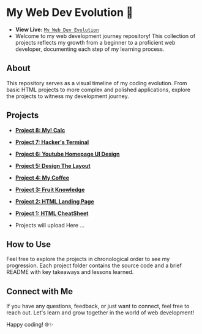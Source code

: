 # My Web Dev Evolution 🚀
- **View Live:** [`My Web Dev Evolution`](https://rahulp-here.github.io/my-web-dev-evolution.github.io/)
- Welcome to my web development journey repository! This collection of projects reflects my growth from a beginner to a proficient web developer, documenting each step of my learning process.

## About

This repository serves as a visual timeline of my coding evolution. From basic HTML projects to more complex and polished applications, explore the projects to witness my development journey.

## Projects

- **[Project 8: My! Calc](./Project-8/)**
- **[Project 7: Hacker's Terminal](./Project-7/)**
- **[Project 6: Youtube Homepage UI Design](./Project-6/)**
- **[Project 5: Design The Layout](./Project-5/)**
- **[Project 4: My Coffee](./Project-4/)**
- **[Project 3: Fruit Knowledge](./Project-3/)**
- **[Project 2: HTML Landing Page](./Project-2/)**
- **[Project 1: HTML CheatSheet](./Project-1/)**

- Projects will upload Here ...

## How to Use

Feel free to explore the projects in chronological order to see my progression. Each project folder contains the source code and a brief README with key takeaways and lessons learned.

## Connect with Me

If you have any questions, feedback, or just want to connect, feel free to reach out. Let's learn and grow together in the world of web development!

Happy coding! 🌐✨
